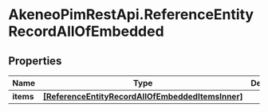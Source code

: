 # AkeneoPimRestApi.ReferenceEntityRecordAllOfEmbedded

## Properties

Name | Type | Description | Notes
------------ | ------------- | ------------- | -------------
**items** | [**[ReferenceEntityRecordAllOfEmbeddedItemsInner]**](ReferenceEntityRecordAllOfEmbeddedItemsInner.md) |  | [optional] 


